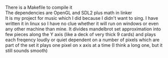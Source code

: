 There is a Makefile to compile it </br>
The dependencies are OpenGL and SDL2 plus math in linker</br>
It is my project for music which I did because I didn't want to sing. I have written it in linux so I have no clue whether it will run on windows or even any other machine than mine.
It divides mandelbrot set approximation into few pieces along the Y axis (like a deck of very thick 9 cards) and plays each freqency loudly or quiet dependent on a number of pixels which are part of the set it plays one pixel on x axis at a time (I think a long one, but it still sounds smooth)
